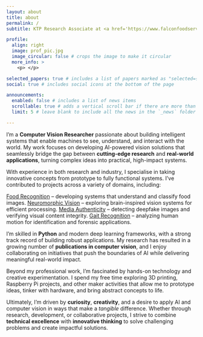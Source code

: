 ```yaml
---
layout: about
title: about
permalink: /
subtitle: KTP Research Associate at <a href='https://www.falconfoodservice.com/'>Falcon Foodservice Equipment</a>/<a href='https://www.ncl.ac.uk/computing/staff/profile/jamesrainey.html'>Newcastle University</a>

profile:
  align: right
  image: prof_pic.jpg
  image_circular: false # crops the image to make it circular
  more_info: >
    <p> </p>

selected_papers: true # includes a list of papers marked as "selected={true}"
social: true # includes social icons at the bottom of the page

announcements:
  enabled: false # includes a list of news items
  scrollable: true # adds a vertical scroll bar if there are more than 3 news items
  limit: 5 # leave blank to include all the news in the `_news` folder

---
```


I’m a **Computer Vision Researcher** passionate about building intelligent systems that enable machines to see, understand, and interact with the world. My work focuses on developing AI-powered vision solutions that seamlessly bridge the gap between **cutting-edge research** and **real-world applications**, turning complex ideas into practical, high-impact systems.

With experience in both research and industry, I specialise in taking innovative concepts from prototype to fully functional systems. I’ve contributed to projects across a variety of domains, including:

[Food Recognition](projects/) – developing systems that understand and classify food images.
[Neuromorphic Vision](projects/NEVIS) – exploring brain-inspired vision systems for efficient processing.
[Media Authenticity](projects/) – detecting deepfake images and verifying visual content integrity.
[Gait Recognition](projects/GaitRecognition) – analyzing human motion for identification and forensic applications.

I’m skilled in **Python** and modern deep learning frameworks, with a strong track record of building robust applications. My research has resulted in a growing number of **publications in computer vision**, and I enjoy collaborating on initiatives that push the boundaries of AI while delivering meaningful real-world impact.

Beyond my professional work, I’m fascinated by hands-on technology and creative experimentation. I spend my free time exploring 3D printing, Raspberry Pi projects, and other maker activities that allow me to prototype ideas, tinker with hardware, and bring abstract concepts to life.

Ultimately, I’m driven by **curiosity**, **creativity**, and a desire to apply AI and computer vision in ways that make a _tangible_ difference. Whether through research, development, or collaborative projects, I strive to combine **technical excellence** with **innovative thinking** to solve challenging problems and create impactful solutions.

<br>
<br>

